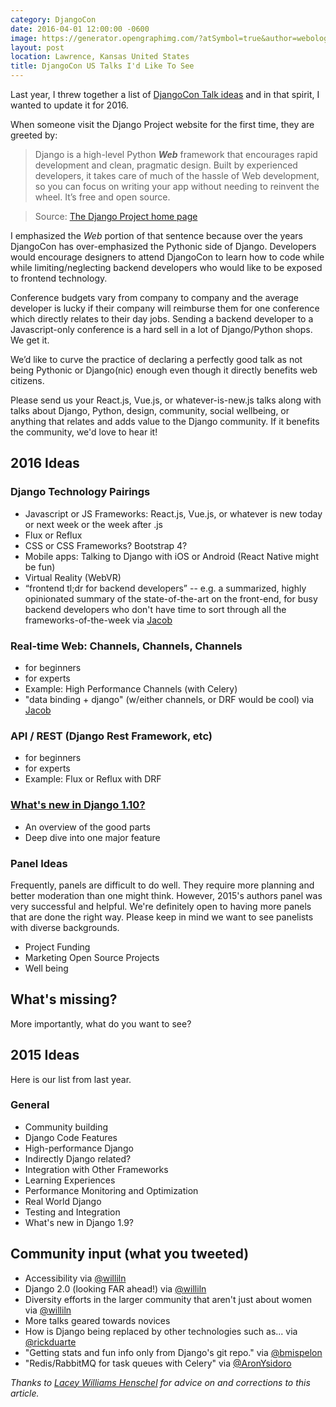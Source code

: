 ```yaml
---
category: DjangoCon
date: 2016-04-01 12:00:00 -0600
image: https://generator.opengraphimg.com/?atSymbol=true&author=webology&authorSize=text-2xl&tags=&title=DjangoCon+US+Talks+I%27d+Like+To+See
layout: post
location: Lawrence, Kansas United States
title: DjangoCon US Talks I'd Like To See
---
```


Last year, I threw together a list of [DjangoCon Talk ideas](https://gist.github.com/jefftriplett/cdda63bf42c592b1a6c8) and in that spirit, I wanted to update it for 2016.

When someone visit the Django Project website for the first time, they are greeted by:

> Django is a high-level Python ***Web*** framework that encourages rapid development and clean, pragmatic design. Built by experienced developers, it takes care of much of the hassle of Web development, so you can focus on writing your app without needing to reinvent the wheel. It’s free and open source.

> Source: [The Django Project home page](https://www.djangoproject.com/)

I emphasized the *Web* portion of that sentence because over the years DjangoCon has over-emphasized the Pythonic side of Django. Developers would encourage designers to attend DjangoCon to learn how to code while while limiting/neglecting backend developers who would like to be exposed to frontend technology.

Conference budgets vary from company to company and the average developer is lucky if their company will reimburse them for one conference which directly relates to their day jobs. Sending a backend developer to a Javascript-only conference is a hard sell in a lot of Django/Python shops. We get it.

We’d like to curve the practice of declaring a perfectly good talk as not being Pythonic or Django(nic) enough even though it directly benefits web citizens.

Please send us your React.js, Vue.js, or whatever-is-new.js talks along with talks about Django, Python, design, community, social wellbeing, or anything that relates and adds value to the Django community. If it benefits the community, we'd love to hear it!

## 2016 Ideas

### Django Technology Pairings

- Javascript or JS Frameworks: React.js, Vue.js, or whatever is new today or next week or the week after .js
- Flux or Reflux
- CSS or CSS Frameworks? Bootstrap 4?
- Mobile apps: Talking to Django with iOS or Android (React Native might be fun)
- Virtual Reality (WebVR)
- “frontend tl;dr for backend developers” -- e.g. a summarized, highly opinionated summary of the state-of-the-art on the front-end, for busy backend developers who don't have time to sort through all the frameworks-of-the-week via [Jacob](https://twitter.com/jacobian)


### Real-time Web: Channels, Channels, Channels

- for beginners
- for experts
- Example: High Performance Channels (with Celery)
- "data binding + django" (w/either channels, or DRF would be cool) via [Jacob](https://twitter.com/jacobian)


### API / REST (Django Rest Framework, etc)

- for beginners
- for experts
- Example: Flux or Reflux with DRF

### [What's new in Django 1.10?](https://docs.djangoproject.com/en/dev/releases/1.10/)

- An overview of the good parts
- Deep dive into one major feature

### Panel Ideas

Frequently, panels are difficult to do well. They require more planning and better moderation than one might think. However, 2015's authors panel was very successful and helpful. We're definitely open to having more panels that are done the right way. Please keep in mind we want to see panelists with diverse backgrounds.

- Project Funding
- Marketing Open Source Projects
- Well being

## What's missing?

More importantly, what do you want to see?

## 2015 Ideas

Here is our list from last year.

### General

- Community building
- Django Code Features
- High-performance Django
- Indirectly Django related?
- Integration with Other Frameworks
- Learning Experiences
- Performance Monitoring and Optimization
- Real World Django
- Testing and Integration
- What's new in Django 1.9?

## Community input (what you tweeted)

- Accessibility via [@williln][williln]
- Django 2.0 (looking FAR ahead!) via [@williln][williln]
- Diversity efforts in the larger community that aren't just about women via [@williln][williln]
- More talks geared towards novices
- How is Django being replaced by other technologies such as... via [@rickduarte](https://twitter.com/rickduarte/status/596810595833360385)
- "Getting stats and fun info only from Django's git repo." via [@bmispelon](https://twitter.com/bmispelon/status/597078297462362112)
- "Redis/RabbitMQ for task queues with Celery" via [@AronYsidoro](https://twitter.com/AronYsidoro/status/596755618783830017)


[williln]: https://twitter.com/laceynwilliams

*Thanks to [Lacey Williams Henschel](https://twitter.com/laceynwilliams) for advice on and corrections to this article.*